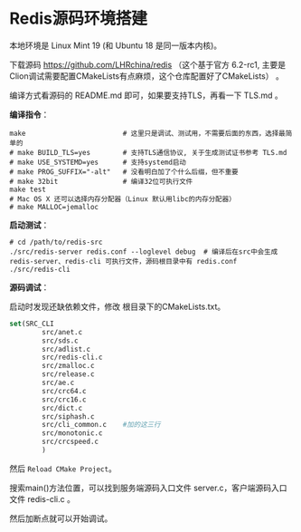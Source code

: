 # Redis源码环境搭建

本地环境是 Linux Mint 19 (和 Ubuntu 18 是同一版本内核)。

下载源码 https://github.com/LHRchina/redis （这个基于官方 6.2-rc1, 主要是Clion调试需要配置CMakeLists有点麻烦，这个仓库配置好了CMakeLists） 。

编译方式看源码的 README.md 即可，如果要支持TLS，再看一下 TLS.md 。

**编译指令**：

```shell
make						# 这里只是调试、测试用，不需要后面的东西，选择最简单的
# make BUILD_TLS=yes		# 支持TLS通信协议, 关于生成测试证书参考 TLS.md
# make USE_SYSTEMD=yes		# 支持systemd启动
# make PROG_SUFFIX="-alt"	# 没看明白加了个什么后缀，但不重要
# make 32bit				# 编译32位可执行文件
make test
# Mac OS X 还可以选择内存分配器（Linux 默认用libc的内存分配器）
# make MALLOC=jemalloc
```

**启动测试**：

```shell
# cd /path/to/redis-src 
./src/redis-server redis.conf --loglevel debug	# 编译后在src中会生成 redis-server、redis-cli 可执行文件，源码根目录中有 redis.conf
./src/redis-cli
```

**源码调试**：

启动时发现还缺依赖文件，修改 根目录下的CMakeLists.txt。

```cmake
set(SRC_CLI
        src/anet.c
        src/sds.c
        src/adlist.c
        src/redis-cli.c
        src/zmalloc.c
        src/release.c
        src/ae.c
        src/crc64.c
        src/crc16.c
        src/dict.c
        src/siphash.c
        src/cli_common.c	#加的这三行
        src/monotonic.c
        src/crcspeed.c
        )
```

然后 `Reload CMake Project`。

搜索main()方法位置，可以找到服务端源码入口文件 server.c，客户端源码入口文件 redis-cli.c 。

然后加断点就可以开始调试。

